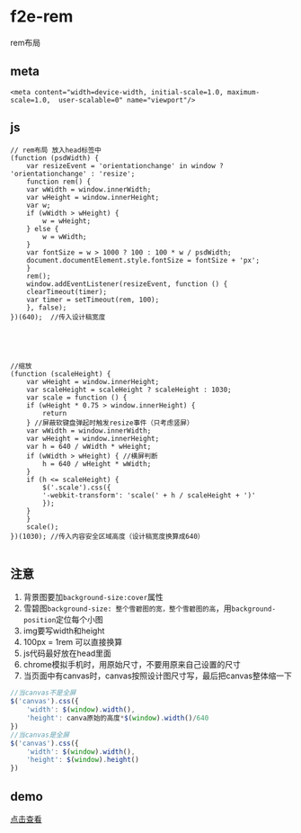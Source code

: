 # f2e-rem
rem布局
## meta ##
    <meta content="width=device-width, initial-scale=1.0, maximum-scale=1.0,  user-scalable=0" name="viewport"/>
    
	
## js ##
```
// rem布局 放入head标签中
(function (psdWidth) {
    var resizeEvent = 'orientationchange' in window ? 'orientationchange' : 'resize';
    function rem() {
	var wWidth = window.innerWidth;
	var wHeight = window.innerHeight;
	var w;
	if (wWidth > wHeight) {
	    w = wHeight;
	} else {
	    w = wWidth;
	}
	var fontSize = w > 1000 ? 100 : 100 * w / psdWidth;
	document.documentElement.style.fontSize = fontSize + 'px';
    }
    rem();
    window.addEventListener(resizeEvent, function () {
	clearTimeout(timer);
	var timer = setTimeout(rem, 100);
    }, false);
})(640);  //传入设计稿宽度





//缩放
(function (scaleHeight) {
    var wHeight = window.innerHeight;
    var scaleHeight = scaleHeight ? scaleHeight : 1030;
    var scale = function () {
	if (wHeight * 0.75 > window.innerHeight) {
	    return
	} //屏蔽软键盘弹起时触发resize事件（只考虑竖屏）
	var wWidth = window.innerWidth;
	var wHeight = window.innerHeight;
	var h = 640 / wWidth * wHeight;
	if (wWidth > wHeight) { //横屏判断
	    h = 640 / wHeight * wWidth;
	}
	if (h <= scaleHeight) {
	    $('.scale').css({
		'-webkit-transform': 'scale(' + h / scaleHeight + ')'
	    });
	}
    }
    scale();
})(1030); //传入内容安全区域高度（设计稿宽度换算成640）


```

## 注意 ##


1. 背景图要加`background-size:cover`属性
2. 雪碧图`background-size: 整个雪碧图的宽，整个雪碧图的高`，用`background-position`定位每个小图
3. img要写width和height
4. 100px = 1rem 可以直接换算
5. js代码最好放在head里面
6. chrome模拟手机时，用原始尺寸，不要用原来自己设置的尺寸
7. 当页面中有canvas时，canvas按照设计图尺寸写，最后把canvas整体缩一下
	
```javascript
//当canvas不是全屏
$('canvas').css({
	'width': $(window).width(), 
	'height': canva原始的高度*$(window).width()/640
})
//当canvas是全屏
$('canvas').css({
	'width': $(window).width(), 
	'height': $(window).height()
})
```


## demo ##
[点击查看](http://go.163.com/web/f2e_common/common/f2e-rem/)
